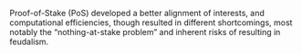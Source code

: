 Proof-of-Stake (PoS) developed a better alignment of interests, and computational efficiencies, though resulted in different shortcomings, most notably the “nothing-at-stake problem” and inherent risks of resulting in feudalism.
